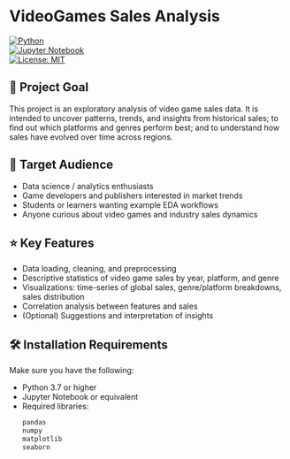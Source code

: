 # VideoGames Sales Analysis

[![Python](https://img.shields.io/badge/python-3.x-blue.svg)](https://www.python.org/)  
[![Jupyter Notebook](https://img.shields.io/badge/notebook-jupyter-orange.svg)](https://jupyter.org/)  
[![License: MIT](https://img.shields.io/badge/license-MIT-green.svg)](LICENSE)

## 📄 Project Goal

This project is an exploratory analysis of video game sales data. It is intended to uncover patterns, trends, and insights from historical sales; to find out which platforms and genres perform best; and to understand how sales have evolved over time across regions.

## 👥 Target Audience

- Data science / analytics enthusiasts  
- Game developers and publishers interested in market trends  
- Students or learners wanting example EDA workflows  
- Anyone curious about video games and industry sales dynamics

## ⭐ Key Features

- Data loading, cleaning, and preprocessing  
- Descriptive statistics of video game sales by year, platform, and genre  
- Visualizations: time-series of global sales, genre/platform breakdowns, sales distribution  
- Correlation analysis between features and sales  
- (Optional) Suggestions and interpretation of insights

## 🛠️ Installation Requirements

Make sure you have the following:

- Python 3.7 or higher  
- Jupyter Notebook or equivalent  
- Required libraries:  
  ```bash
  pandas
  numpy
  matplotlib
  seaborn
